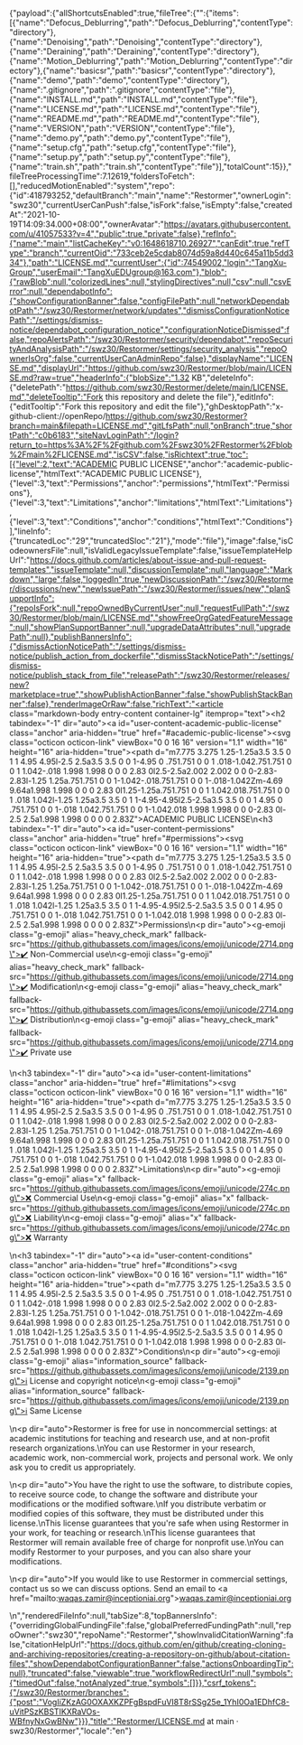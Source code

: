 {"payload":{"allShortcutsEnabled":true,"fileTree":{"":{"items":[{"name":"Defocus_Deblurring","path":"Defocus_Deblurring","contentType":"directory"},{"name":"Denoising","path":"Denoising","contentType":"directory"},{"name":"Deraining","path":"Deraining","contentType":"directory"},{"name":"Motion_Deblurring","path":"Motion_Deblurring","contentType":"directory"},{"name":"basicsr","path":"basicsr","contentType":"directory"},{"name":"demo","path":"demo","contentType":"directory"},{"name":".gitignore","path":".gitignore","contentType":"file"},{"name":"INSTALL.md","path":"INSTALL.md","contentType":"file"},{"name":"LICENSE.md","path":"LICENSE.md","contentType":"file"},{"name":"README.md","path":"README.md","contentType":"file"},{"name":"VERSION","path":"VERSION","contentType":"file"},{"name":"demo.py","path":"demo.py","contentType":"file"},{"name":"setup.cfg","path":"setup.cfg","contentType":"file"},{"name":"setup.py","path":"setup.py","contentType":"file"},{"name":"train.sh","path":"train.sh","contentType":"file"}],"totalCount":15}},"fileTreeProcessingTime":7.12619,"foldersToFetch":[],"reducedMotionEnabled":"system","repo":{"id":418793252,"defaultBranch":"main","name":"Restormer","ownerLogin":"swz30","currentUserCanPush":false,"isFork":false,"isEmpty":false,"createdAt":"2021-10-19T14:09:34.000+08:00","ownerAvatar":"https://avatars.githubusercontent.com/u/41057533?v=4","public":true,"private":false},"refInfo":{"name":"main","listCacheKey":"v0:1648618710.26927","canEdit":true,"refType":"branch","currentOid":"733ceb2e5cdab8074d59a8d440c645a11b5dd334"},"path":"LICENSE.md","currentUser":{"id":74549002,"login":"TangXu-Group","userEmail":"TangXuEDUgroup@163.com"},"blob":{"rawBlob":null,"colorizedLines":null,"stylingDirectives":null,"csv":null,"csvError":null,"dependabotInfo":{"showConfigurationBanner":false,"configFilePath":null,"networkDependabotPath":"/swz30/Restormer/network/updates","dismissConfigurationNoticePath":"/settings/dismiss-notice/dependabot_configuration_notice","configurationNoticeDismissed":false,"repoAlertsPath":"/swz30/Restormer/security/dependabot","repoSecurityAndAnalysisPath":"/swz30/Restormer/settings/security_analysis","repoOwnerIsOrg":false,"currentUserCanAdminRepo":false},"displayName":"LICENSE.md","displayUrl":"https://github.com/swz30/Restormer/blob/main/LICENSE.md?raw=true","headerInfo":{"blobSize":"1.32 KB","deleteInfo":{"deletePath":"https://github.com/swz30/Restormer/delete/main/LICENSE.md","deleteTooltip":"Fork this repository and delete the file"},"editInfo":{"editTooltip":"Fork this repository and edit the file"},"ghDesktopPath":"x-github-client://openRepo/https://github.com/swz30/Restormer?branch=main&filepath=LICENSE.md","gitLfsPath":null,"onBranch":true,"shortPath":"c0b6183","siteNavLoginPath":"/login?return_to=https%3A%2F%2Fgithub.com%2Fswz30%2FRestormer%2Fblob%2Fmain%2FLICENSE.md","isCSV":false,"isRichtext":true,"toc":[{"level":2,"text":"ACADEMIC PUBLIC LICENSE","anchor":"academic-public-license","htmlText":"ACADEMIC PUBLIC LICENSE"},{"level":3,"text":"Permissions","anchor":"permissions","htmlText":"Permissions"},{"level":3,"text":"Limitations","anchor":"limitations","htmlText":"Limitations"},{"level":3,"text":"Conditions","anchor":"conditions","htmlText":"Conditions"}],"lineInfo":{"truncatedLoc":"29","truncatedSloc":"21"},"mode":"file"},"image":false,"isCodeownersFile":null,"isValidLegacyIssueTemplate":false,"issueTemplateHelpUrl":"https://docs.github.com/articles/about-issue-and-pull-request-templates","issueTemplate":null,"discussionTemplate":null,"language":"Markdown","large":false,"loggedIn":true,"newDiscussionPath":"/swz30/Restormer/discussions/new","newIssuePath":"/swz30/Restormer/issues/new","planSupportInfo":{"repoIsFork":null,"repoOwnedByCurrentUser":null,"requestFullPath":"/swz30/Restormer/blob/main/LICENSE.md","showFreeOrgGatedFeatureMessage":null,"showPlanSupportBanner":null,"upgradeDataAttributes":null,"upgradePath":null},"publishBannersInfo":{"dismissActionNoticePath":"/settings/dismiss-notice/publish_action_from_dockerfile","dismissStackNoticePath":"/settings/dismiss-notice/publish_stack_from_file","releasePath":"/swz30/Restormer/releases/new?marketplace=true","showPublishActionBanner":false,"showPublishStackBanner":false},"renderImageOrRaw":false,"richText":"<article class=\"markdown-body entry-content container-lg\" itemprop=\"text\"><h2 tabindex=\"-1\" dir=\"auto\"><a id=\"user-content-academic-public-license\" class=\"anchor\" aria-hidden=\"true\" href=\"#academic-public-license\"><svg class=\"octicon octicon-link\" viewBox=\"0 0 16 16\" version=\"1.1\" width=\"16\" height=\"16\" aria-hidden=\"true\"><path d=\"m7.775 3.275 1.25-1.25a3.5 3.5 0 1 1 4.95 4.95l-2.5 2.5a3.5 3.5 0 0 1-4.95 0 .751.751 0 0 1 .018-1.042.751.751 0 0 1 1.042-.018 1.998 1.998 0 0 0 2.83 0l2.5-2.5a2.002 2.002 0 0 0-2.83-2.83l-1.25 1.25a.751.751 0 0 1-1.042-.018.751.751 0 0 1-.018-1.042Zm-4.69 9.64a1.998 1.998 0 0 0 2.83 0l1.25-1.25a.751.751 0 0 1 1.042.018.751.751 0 0 1 .018 1.042l-1.25 1.25a3.5 3.5 0 1 1-4.95-4.95l2.5-2.5a3.5 3.5 0 0 1 4.95 0 .751.751 0 0 1-.018 1.042.751.751 0 0 1-1.042.018 1.998 1.998 0 0 0-2.83 0l-2.5 2.5a1.998 1.998 0 0 0 0 2.83Z\"></path></svg></a>ACADEMIC PUBLIC LICENSE</h2>\n<h3 tabindex=\"-1\" dir=\"auto\"><a id=\"user-content-permissions\" class=\"anchor\" aria-hidden=\"true\" href=\"#permissions\"><svg class=\"octicon octicon-link\" viewBox=\"0 0 16 16\" version=\"1.1\" width=\"16\" height=\"16\" aria-hidden=\"true\"><path d=\"m7.775 3.275 1.25-1.25a3.5 3.5 0 1 1 4.95 4.95l-2.5 2.5a3.5 3.5 0 0 1-4.95 0 .751.751 0 0 1 .018-1.042.751.751 0 0 1 1.042-.018 1.998 1.998 0 0 0 2.83 0l2.5-2.5a2.002 2.002 0 0 0-2.83-2.83l-1.25 1.25a.751.751 0 0 1-1.042-.018.751.751 0 0 1-.018-1.042Zm-4.69 9.64a1.998 1.998 0 0 0 2.83 0l1.25-1.25a.751.751 0 0 1 1.042.018.751.751 0 0 1 .018 1.042l-1.25 1.25a3.5 3.5 0 1 1-4.95-4.95l2.5-2.5a3.5 3.5 0 0 1 4.95 0 .751.751 0 0 1-.018 1.042.751.751 0 0 1-1.042.018 1.998 1.998 0 0 0-2.83 0l-2.5 2.5a1.998 1.998 0 0 0 0 2.83Z\"></path></svg></a>Permissions</h3>\n<p dir=\"auto\"><g-emoji class=\"g-emoji\" alias=\"heavy_check_mark\" fallback-src=\"https://github.githubassets.com/images/icons/emoji/unicode/2714.png\">✔️</g-emoji> Non-Commercial use\n<g-emoji class=\"g-emoji\" alias=\"heavy_check_mark\" fallback-src=\"https://github.githubassets.com/images/icons/emoji/unicode/2714.png\">✔️</g-emoji> Modification\n<g-emoji class=\"g-emoji\" alias=\"heavy_check_mark\" fallback-src=\"https://github.githubassets.com/images/icons/emoji/unicode/2714.png\">✔️</g-emoji> Distribution\n<g-emoji class=\"g-emoji\" alias=\"heavy_check_mark\" fallback-src=\"https://github.githubassets.com/images/icons/emoji/unicode/2714.png\">✔️</g-emoji> Private use</p>\n<h3 tabindex=\"-1\" dir=\"auto\"><a id=\"user-content-limitations\" class=\"anchor\" aria-hidden=\"true\" href=\"#limitations\"><svg class=\"octicon octicon-link\" viewBox=\"0 0 16 16\" version=\"1.1\" width=\"16\" height=\"16\" aria-hidden=\"true\"><path d=\"m7.775 3.275 1.25-1.25a3.5 3.5 0 1 1 4.95 4.95l-2.5 2.5a3.5 3.5 0 0 1-4.95 0 .751.751 0 0 1 .018-1.042.751.751 0 0 1 1.042-.018 1.998 1.998 0 0 0 2.83 0l2.5-2.5a2.002 2.002 0 0 0-2.83-2.83l-1.25 1.25a.751.751 0 0 1-1.042-.018.751.751 0 0 1-.018-1.042Zm-4.69 9.64a1.998 1.998 0 0 0 2.83 0l1.25-1.25a.751.751 0 0 1 1.042.018.751.751 0 0 1 .018 1.042l-1.25 1.25a3.5 3.5 0 1 1-4.95-4.95l2.5-2.5a3.5 3.5 0 0 1 4.95 0 .751.751 0 0 1-.018 1.042.751.751 0 0 1-1.042.018 1.998 1.998 0 0 0-2.83 0l-2.5 2.5a1.998 1.998 0 0 0 0 2.83Z\"></path></svg></a>Limitations</h3>\n<p dir=\"auto\"><g-emoji class=\"g-emoji\" alias=\"x\" fallback-src=\"https://github.githubassets.com/images/icons/emoji/unicode/274c.png\">❌</g-emoji> Commercial Use\n<g-emoji class=\"g-emoji\" alias=\"x\" fallback-src=\"https://github.githubassets.com/images/icons/emoji/unicode/274c.png\">❌</g-emoji> Liability\n<g-emoji class=\"g-emoji\" alias=\"x\" fallback-src=\"https://github.githubassets.com/images/icons/emoji/unicode/274c.png\">❌</g-emoji> Warranty</p>\n<h3 tabindex=\"-1\" dir=\"auto\"><a id=\"user-content-conditions\" class=\"anchor\" aria-hidden=\"true\" href=\"#conditions\"><svg class=\"octicon octicon-link\" viewBox=\"0 0 16 16\" version=\"1.1\" width=\"16\" height=\"16\" aria-hidden=\"true\"><path d=\"m7.775 3.275 1.25-1.25a3.5 3.5 0 1 1 4.95 4.95l-2.5 2.5a3.5 3.5 0 0 1-4.95 0 .751.751 0 0 1 .018-1.042.751.751 0 0 1 1.042-.018 1.998 1.998 0 0 0 2.83 0l2.5-2.5a2.002 2.002 0 0 0-2.83-2.83l-1.25 1.25a.751.751 0 0 1-1.042-.018.751.751 0 0 1-.018-1.042Zm-4.69 9.64a1.998 1.998 0 0 0 2.83 0l1.25-1.25a.751.751 0 0 1 1.042.018.751.751 0 0 1 .018 1.042l-1.25 1.25a3.5 3.5 0 1 1-4.95-4.95l2.5-2.5a3.5 3.5 0 0 1 4.95 0 .751.751 0 0 1-.018 1.042.751.751 0 0 1-1.042.018 1.998 1.998 0 0 0-2.83 0l-2.5 2.5a1.998 1.998 0 0 0 0 2.83Z\"></path></svg></a>Conditions</h3>\n<p dir=\"auto\"><g-emoji class=\"g-emoji\" alias=\"information_source\" fallback-src=\"https://github.githubassets.com/images/icons/emoji/unicode/2139.png\">ℹ️</g-emoji> License and copyright notice\n<g-emoji class=\"g-emoji\" alias=\"information_source\" fallback-src=\"https://github.githubassets.com/images/icons/emoji/unicode/2139.png\">ℹ️</g-emoji> Same License</p>\n<p dir=\"auto\">Restormer is free for use in noncommercial settings: at academic institutions for teaching and research use, and at non-profit research organizations.\nYou can use Restormer in your research, academic work, non-commercial work, projects and personal work. We only ask you to credit us appropriately.</p>\n<p dir=\"auto\">You have the right to use the software, to distribute copies, to receive source code, to change the software and distribute your modifications or the modified software.\nIf you distribute verbatim or modified copies of this software, they must be distributed under this license.\nThis license guarantees that you're safe when using Restormer in your work, for teaching or research.\nThis license guarantees that Restormer will remain available free of charge for nonprofit use.\nYou can modify Restormer to your purposes, and you can also share your modifications.</p>\n<p dir=\"auto\">If you would like to use Restormer in commercial settings, contact us so we can discuss options. Send an email to <a href=\"mailto:waqas.zamir@inceptioniai.org\">waqas.zamir@inceptioniai.org</a></p>\n</article>","renderedFileInfo":null,"tabSize":8,"topBannersInfo":{"overridingGlobalFundingFile":false,"globalPreferredFundingPath":null,"repoOwner":"swz30","repoName":"Restormer","showInvalidCitationWarning":false,"citationHelpUrl":"https://docs.github.com/en/github/creating-cloning-and-archiving-repositories/creating-a-repository-on-github/about-citation-files","showDependabotConfigurationBanner":false,"actionsOnboardingTip":null},"truncated":false,"viewable":true,"workflowRedirectUrl":null,"symbols":{"timedOut":false,"notAnalyzed":true,"symbols":[]}},"csrf_tokens":{"/swz30/Restormer/branches":{"post":"VogIiZKzAG0OXAXKZPFgBspdFuVI8T8rSSg25e_1YhI0Oa1EDhfC8-uVitPSzKBSTIKXRaVOs-WBfnyNxGwBNw"}}},"title":"Restormer/LICENSE.md at main · swz30/Restormer","locale":"en"}